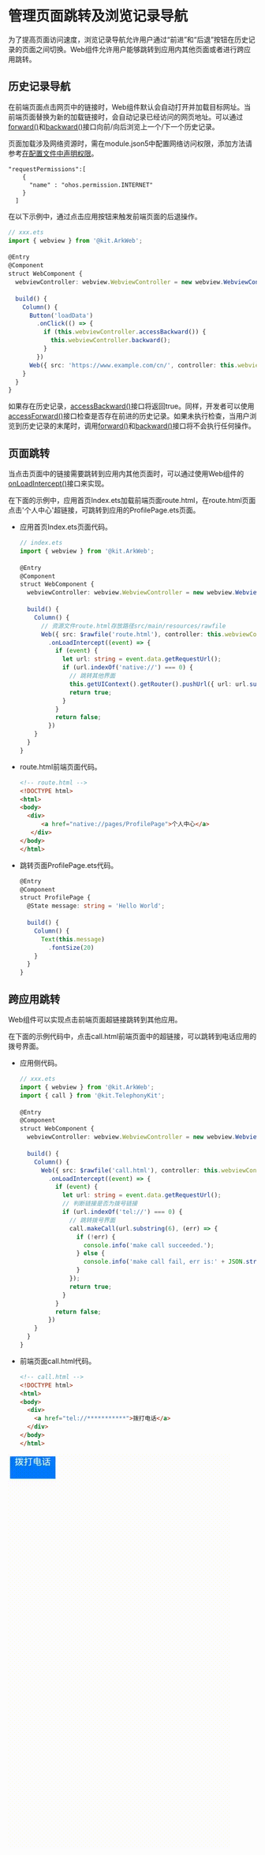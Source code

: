 # 管理页面跳转及浏览记录导航

为了提高页面访问速度，浏览记录导航允许用户通过“前进”和“后退”按钮在历史记录的页面之间切换。Web组件允许用户能够跳转到应用内其他页面或者进行跨应用跳转。

## 历史记录导航

在前端页面点击网页中的链接时，Web组件默认会自动打开并加载目标网址。当前端页面替换为新的加载链接时，会自动记录已经访问的网页地址。可以通过[forward()](../reference/apis-arkweb/arkts-apis-webview-WebviewController.md#forward)和[backward()](../reference/apis-arkweb/arkts-apis-webview-WebviewController.md#backward)接口向前/向后浏览上一个/下一个历史记录。

页面加载涉及网络资源时，需在module.json5中配置网络访问权限，添加方法请参考[在配置文件中声明权限](../security/AccessToken/declare-permissions.md)。

  ```
  "requestPermissions":[
      {
        "name" : "ohos.permission.INTERNET"
      }
    ]
  ```

在以下示例中，通过点击应用按钮来触发前端页面的后退操作。

```ts
// xxx.ets
import { webview } from '@kit.ArkWeb';

@Entry
@Component
struct WebComponent {
  webviewController: webview.WebviewController = new webview.WebviewController();
  
  build() {
    Column() {
      Button('loadData')
        .onClick(() => {
          if (this.webviewController.accessBackward()) {
            this.webviewController.backward();
          }
        })
      Web({ src: 'https://www.example.com/cn/', controller: this.webviewController })
    }
  }
}
```


如果存在历史记录，[accessBackward()](../reference/apis-arkweb/arkts-apis-webview-WebviewController.md#accessbackward)接口将返回true。同样，开发者可以使用[accessForward()](../reference/apis-arkweb/arkts-apis-webview-WebviewController.md#accessforward)接口检查是否存在前进的历史记录。如果未执行检查，当用户浏览到历史记录的末尾时，调用[forward()](../reference/apis-arkweb/arkts-apis-webview-WebviewController.md#forward)和[backward()](../reference/apis-arkweb/arkts-apis-webview-WebviewController.md#backward)接口将不会执行任何操作。


## 页面跳转

当点击页面中的链接需要跳转到应用内其他页面时，可以通过使用Web组件的[onLoadIntercept()](../reference/apis-arkweb/arkts-basic-components-web-events.md#onloadintercept10)接口来实现。

在下面的示例中，应用首页Index.ets加载前端页面route.html，在route.html页面点击'个人中心'超链接，可跳转到应用的ProfilePage.ets页面。

- 应用首页Index.ets页面代码。
  
  ```ts
  // index.ets
  import { webview } from '@kit.ArkWeb';

  @Entry
  @Component
  struct WebComponent {
    webviewController: webview.WebviewController = new webview.WebviewController();

    build() {
      Column() {
        // 资源文件route.html存放路径src/main/resources/rawfile
        Web({ src: $rawfile('route.html'), controller: this.webviewController })
          .onLoadIntercept((event) => {
            if (event) {
              let url: string = event.data.getRequestUrl();
              if (url.indexOf('native://') === 0) {
                // 跳转其他界面
                this.getUIContext().getRouter().pushUrl({ url: url.substring(9) });
                return true;
              }
            }
            return false;
          })
      }
    }
  }
  ```

- route.html前端页面代码。
  
  ```html
  <!-- route.html -->
  <!DOCTYPE html>
  <html>
  <body>
    <div>
        <a href="native://pages/ProfilePage">个人中心</a>
     </div>
  </body>
  </html>
  ```

- 跳转页面ProfilePage.ets代码。
  
  ```ts
  @Entry
  @Component
  struct ProfilePage {
    @State message: string = 'Hello World';
  
    build() {
      Column() {
        Text(this.message)
          .fontSize(20)
      }
    }
  }
  ```


## 跨应用跳转

Web组件可以实现点击前端页面超链接跳转到其他应用。

在下面的示例代码中，点击call.html前端页面中的超链接，可以跳转到电话应用的拨号界面。

- 应用侧代码。
  
  ```ts
  // xxx.ets
  import { webview } from '@kit.ArkWeb';
  import { call } from '@kit.TelephonyKit';

  @Entry
  @Component
  struct WebComponent {
    webviewController: webview.WebviewController = new webview.WebviewController();

    build() {
      Column() {
        Web({ src: $rawfile('call.html'), controller: this.webviewController })
          .onLoadIntercept((event) => {
            if (event) {
              let url: string = event.data.getRequestUrl();
              // 判断链接是否为拨号链接
              if (url.indexOf('tel://') === 0) {
                // 跳转拨号界面
                call.makeCall(url.substring(6), (err) => {
                  if (!err) {
                    console.info('make call succeeded.');
                  } else {
                    console.info('make call fail, err is:' + JSON.stringify(err));
                  }
                });
                return true;
              }
            }
            return false;
          })
      }
    }
  }
  ```

- 前端页面call.html代码。
  
  ```html
  <!-- call.html -->
  <!DOCTYPE html>
  <html>
  <body>
    <div>
      <a href="tel://***********">拨打电话</a>
    </div>
  </body>
  </html>
  ```
![web-redirection-and-browsing-history-mgmt](figures/web-call-telephone.gif)